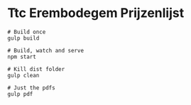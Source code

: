 Ttc Erembodegem Prijzenlijst
============================

```
# Build once
gulp build

# Build, watch and serve
npm start

# Kill dist folder
gulp clean

# Just the pdfs
gulp pdf
```
